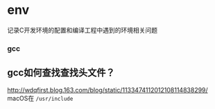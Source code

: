 # env
记录C开发环境的配置和编译工程中遇到的环境相关问题
### gcc

## gcc如何查找查找头文件？
http://wdqfirst.blog.163.com/blog/static/1133474112012108114838299/
macOS在 `/usr/include`

